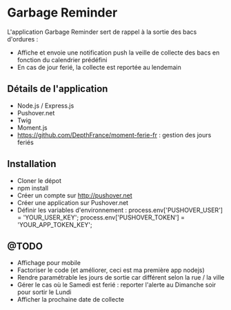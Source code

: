 # Garbage Reminder

L'application Garbage Reminder sert de rappel à la sortie des bacs d'ordures :

- Affiche et envoie une notification push la veille de collecte des bacs en fonction du calendrier prédéfini
- En cas de jour ferié, la collecte est reportée au lendemain

## Détails de l'application
- Node.js / Express.js
- Pushover.net
- Twig
- Moment.js
- https://github.com/DepthFrance/moment-ferie-fr : gestion des jours feriés

## Installation
- Cloner le dépot
- npm install
- Créer un compte sur http://pushover.net
- Créer une application sur Pushover.net
- Définir les variables d'environnement : 
  process.env['PUSHOVER_USER'] = 'YOUR_USER_KEY';
  process.env['PUSHOVER_TOKEN'] =  'YOUR_APP_TOKEN_KEY';

## @TODO
- Affichage pour mobile
- Factoriser le code (et améliorer, ceci est ma première app nodejs)
- Rendre paramétrable les jours de sortie car différent selon la rue / la ville
- Gérer le cas où le Samedi est ferié : reporter l'alerte au Dimanche soir pour sortir le Lundi
- Afficher la prochaine date de collecte
